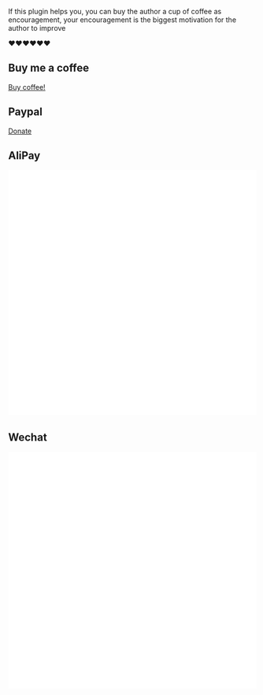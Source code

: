If this plugin helps you, you can buy the author a cup of coffee as encouragement, your encouragement is the biggest motivation for the author to improve

❤️❤️❤️❤️❤️❤️

## Buy me a coffee

[Buy coffee!](https://www.buymeacoffee.com/tonyliu011t)

## Paypal

[Donate](https://paypal.me/donateToTony6?country.x=C2&locale.x=zh_XC)

## AliPay

![Alipay](./.github/readme/alipay.svg)

## Wechat

![Wechat](./.github/readme/wechat.svg)
